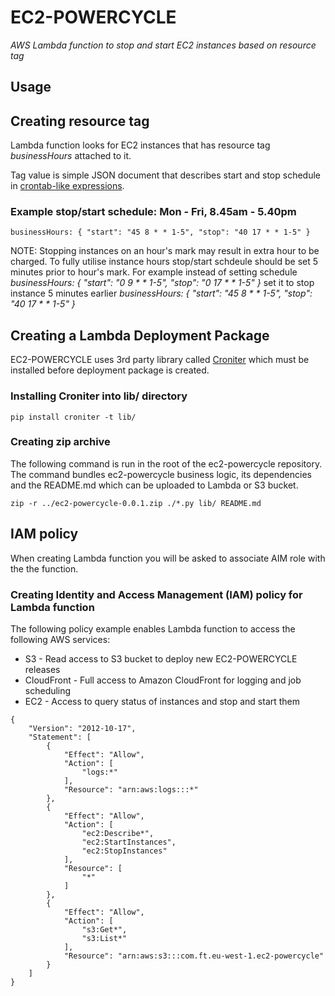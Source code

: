 # EC2-POWERCYCLE

_AWS Lambda function to stop and start EC2 instances based on resource tag_

## Usage

## Creating resource tag

Lambda function looks for EC2 instances that has resource tag _businessHours_ attached to it.

Tag value is simple JSON document that describes start and stop schedule in [crontab-like expressions](http://en.wikipedia.org/wiki/Cron).

### Example stop/start schedule: Mon - Fri, 8.45am - 5.40pm
```
businessHours: { "start": "45 8 * * 1-5", "stop": "40 17 * * 1-5" }
```
NOTE: Stopping instances on an hour's mark may result in extra hour to be charged. 
To fully utilise instance hours stop/start schdeule should be set 5 minutes prior to hour's mark.
For example instead of setting schedule  _businessHours: { "start": "0 9 * * 1-5", "stop": "0 17 * * 1-5" }_ 
set it to stop instance 5 minutes earlier _businessHours: { "start": "45 8 * * 1-5", "stop": "40 17 * * 1-5" }_
  

## Creating a Lambda Deployment Package

EC2-POWERCYCLE uses 3rd party library called [Croniter](https://github.com/kiorky/croniter) which must be installed before deployment package is created.

### Installing Croniter into lib/ directory

```
pip install croniter -t lib/
```

### Creating zip archive

The following command is run in the root of the ec2-powercycle repository.
The command bundles ec2-powercycle business logic, its dependencies and the README.md which can be uploaded to Lambda or S3 bucket.   

```
zip -r ../ec2-powercycle-0.0.1.zip ./*.py lib/ README.md
```

## IAM policy

When creating Lambda function you will be asked to associate AIM role with the the function.

### Creating Identity and Access Management (IAM) policy for Lambda function
  
The following policy example enables Lambda function to access the following AWS services:

  * S3 - Read access to S3 bucket to deploy new EC2-POWERCYCLE releases
  * CloudFront - Full access to Amazon CloudFront for logging and job scheduling
  * EC2 - Access to query status of instances and stop and start them
  
```
{
    "Version": "2012-10-17",
    "Statement": [
        {
            "Effect": "Allow",
            "Action": [
                "logs:*"
            ],
            "Resource": "arn:aws:logs:::*"
        },
        {
            "Effect": "Allow",
            "Action": [
                "ec2:Describe*",
                "ec2:StartInstances",
                "ec2:StopInstances"
            ],
            "Resource": [
                "*"
            ]
        },
        {
            "Effect": "Allow",
            "Action": [
                "s3:Get*",
                "s3:List*"
            ],
            "Resource": "arn:aws:s3:::com.ft.eu-west-1.ec2-powercycle"
        }
    ]
}
```
